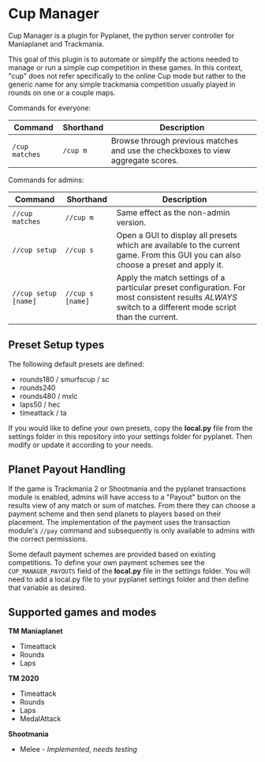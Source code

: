 # Cup Manager
Cup Manager is a plugin for Pyplanet, the python server controller for Maniaplanet and Trackmania.

This goal of this plugin is to automate or simplify the actions needed to manage or run a simple cup competition in these games. In this context, "cup" does not refer specifically to the online Cup mode but rather to the generic name for any simple trackmania competition usually played in rounds on one or a couple maps.

Commands for everyone:

| Command | Shorthand | Description |
| --- | --- | --- |
| `/cup matches` | `/cup m` | Browse through previous matches and use the checkboxes to view aggregate scores. |

Commands for admins:

| Command | Shorthand | Description |
| --- | --- | --- |
| `//cup matches`      | `//cup m`        | Same effect as the non-admin version. |
| `//cup setup` | `//cup s` | Open a GUI to display all presets which are available to the current game. From this GUI you can also choose a preset and apply it. |
| `//cup setup [name]` | `//cup s [name]` | Apply the match settings of a particular preset configuration. For most consistent results *ALWAYS* switch to a different mode script than the current. |


## Preset Setup types

The following default presets are defined:

* rounds180 / smurfscup / sc
* rounds240
* rounds480 / mxlc
* laps50 / hec
* timeattack / ta

If you would like to define your own presets, copy the **local.py** file from the settings folder in this repository into your settings folder for pyplanet. Then modify or update it according to your needs.


## Planet Payout Handling

If the game is Trackmania 2 or Shootmania and the pyplanet transactions module is enabled, admins will have access to a "Payout" button on the results view of any match or sum of matches.
From there they can choose a payment scheme and then send planets to players based on their placement. The implementation of the payment uses the transaction module's `//pay` command and subsequently
is only available to admins with the correct permissions.

Some default payment schemes are provided based on existing competitions. To define your own payment schemes see the `CUP_MANAGER_PAYOUTS` field of the **local.py** file in the settings folder.
You will need to add a local.py file to your pyplanet settings folder and then define that variable as desired.


## Supported games and modes

**TM Maniaplanet**
* Timeattack
* Rounds
* Laps

**TM 2020**
* Timeattack
* Rounds
* Laps
* MedalAttack

**Shootmania**
* Melee - *Implemented, needs testing*

